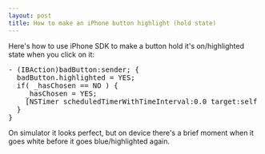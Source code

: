 ```yaml
---
layout: post
title: How to make an iPhone button highlight (hold state)
---
```



Here's how to use iPhone SDK to make a button hold it's on/highlighted state when you click on it:

<pre>- (IBAction)badButton:sender; {<br />&#160; badButton.highlighted = YES;<br />&nbsp; if( _hasChosen == NO ) {<br />&nbsp;&nbsp;&nbsp; _hasChosen = YES;<br />&nbsp;&nbsp;&nbsp; [NSTimer scheduledTimerWithTimeInterval:0.0 target:self selector:@selector(badButton:) userInfo:nil repeats:NO];<br />&nbsp; }<br />}</pre>

On simulator it looks perfect, but on device there's a brief moment when it goes white before it goes blue/highlighted again.
